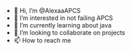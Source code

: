 - 👋 Hi, I’m @AlexaaAPCS
- 👀 I’m interested in not failing APCS
- 🌱 I’m currently learning about java
- 💞️ I’m looking to collaborate on projects
- 📫 How to reach me 

<!---
AlexaaAPCS/AlexaaAPCS is a ✨ special ✨ repository because its `README.md` (this file) appears on your GitHub profile.
You can click the Preview link to take a look at your changes.
--->
